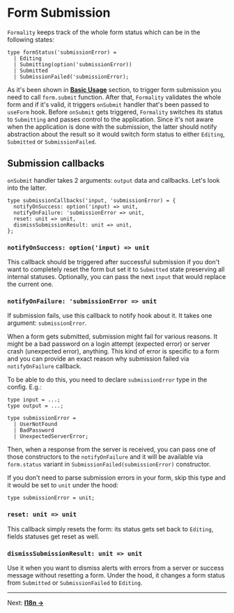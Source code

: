# Form Submission
`Formality` keeps track of the whole form status which can be in the following states:

```reason
type formStatus('submissionError) =
  | Editing
  | Submitting(option('submissionError))
  | Submitted
  | SubmissionFailed('submissionError);
```

As it's been shown in **[Basic Usage](./04-BasicUsage.md)** section, to trigger form submission you need to call `form.submit` function. After that, `Formality` validates the whole form and if it's valid, it triggers `onSubmit` handler that's been passed to `useForm` hook. Before `onSubmit` gets triggered, `Formality` switches its status to `Submitting` and passes control to the application. Since it's not aware when the application is done with the submission, the latter should notify abstraction about the result so it would switch form status to either `Editing`, `Submitted` or `SubmissionFailed`.

## Submission callbacks
`onSubmit` handler takes 2 arguments: `output` data and callbacks. Let's look into the latter.

```reason
type submissionCallbacks('input, 'submissionError) = {
  notifyOnSuccess: option('input) => unit,
  notifyOnFailure: 'submissionError => unit,
  reset: unit => unit,
  dismissSubmissionResult: unit => unit,
};
```

### `notifyOnSuccess: option('input) => unit`
This callback should be triggered after successful submission if you don't want to completely reset the form but set it to `Submitted` state preserving all internal statuses. Optionally, you can pass the next `input` that would replace the current one.

### `notifyOnFailure: 'submissionError => unit`
If submission fails, use this callback to notify hook about it. It takes one argument: `submissionError`.

When a form gets submitted, submission might fail for various reasons. It might be a bad password on a login attempt (expected error) or server crash (unexpected error), anything. This kind of error is specific to a form and you can provide an exact reason why submission failed via `notifyOnFailure` callback.

To be able to do this, you need to declare `submissionError` type in the config. E.g.:

```reason
type input = ...;
type output = ...;

type submissionError =
  | UserNotFound
  | BadPassword
  | UnexpectedServerError;
```

Then, when a response from the server is received, you can pass one of those constructors to the `notifyOnFailure` and it will be available via `form.status` variant in `SubmissionFailed(submissionError)` constructor.

If you don't need to parse submission errors in your form, skip this type and it would be set to `unit` under the hood:

```reason
type submissionError = unit;
```

### `reset: unit => unit`
This callback simply resets the form: its status gets set back to `Editing`, fields statuses get reset as well.

### `dismissSubmissionResult: unit => unit`
Use it when you want to dismiss alerts with errors from a server or success message without resetting a form. Under the hood, it changes a form status from `Submitted` or `SubmissionFailed` to `Editing`.

---

Next: **[I18n →](./10-I18n.md)**

